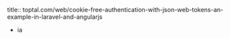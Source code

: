 title:: toptal.com/web/cookie-free-authentication-with-json-web-tokens-an-example-in-laravel-and-angularjs

- ia